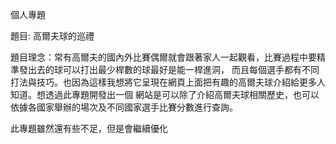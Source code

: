 個人專題

題目: 高爾夫球的巡禮

題目理念：常有高爾夫的國內外比賽偶爾就會跟著家人一起觀看，比賽過程中要精準發出去的球可以打出最少桿數的球最好是能一桿進洞， 而且每個選手都有不同打法與技巧。也因為這樣我想將它呈現在網頁上面把有趣的高爾夫球介紹給更多人知道。想透過此專題開發出一個 網站是可以除了介紹高爾夫球相關歷史，也可以依據各國家舉辦的場次及不同國家選手比賽分數進行查詢。

此專題雖然還有些不足，但是會繼續優化
